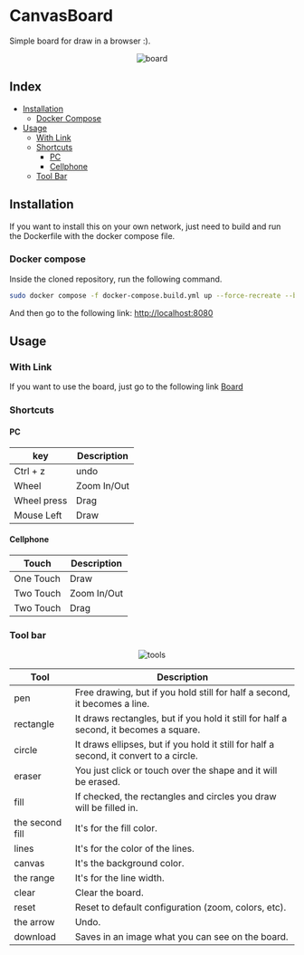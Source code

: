 # CanvasBoard

Simple board for draw in a browser :).

<p align="center" >
  <img href="https://github.com/zeroproject-0/canvasboard-ts/blob/main/docs/images/screenshot.png" alt="board" />
</p>

## Index

- [Installation](#installation)
  - [Docker Compose](#docker-compose)
- [Usage](#usage)
  - [With Link](#with-link)
  - [Shortcuts](#shortcuts)
    - [PC](#pc)
    - [Cellphone](#cellphone)
  - [Tool Bar](#tool-bar)

## Installation

If you want to install this on your own network, just need to build and run the Dockerfile with the docker compose file.

### Docker compose

Inside the cloned repository, run the following command.

```bash
sudo docker compose -f docker-compose.build.yml up --force-recreate --build --remove-orphans
```

And then go to the following link: [http://localhost:8080](http://localhost:8080)

## Usage

### With Link

If you want to use the board, just go to the following link [Board](https://board.zeroproject.dev/)

### Shortcuts

#### PC

| key            | Description        |
| -------------- | ------------------ |
| Ctrl + z       | undo               |
| Wheel          | Zoom In/Out        |
| Wheel press    | Drag               |
| Mouse Left     | Draw               |

#### Cellphone

| Touch          | Description           |
| -------------- | --------------------- |
| One Touch      | Draw                  |
| Two Touch      | Zoom In/Out           |
| Two Touch      | Drag                  |

### Tool bar

<p align="center" >
  <img href="https://github.com/zeroproject-0/canvasboard-ts/blob/main/docs/images/config.png" alt="tools" />
</p>

| Tool            | Description           |
| --------------- | --------------------- |
| pen             | Free drawing, but if you hold still for half a second, it becomes a line. |
| rectangle       | It draws rectangles, but if you hold it still for half a second, it becomes a square. |
| circle          | It draws ellipses, but if you hold it still for half a second, it convert to a circle. |
| eraser          | You just click or touch over the shape and it will be erased. |
| fill            | If checked, the rectangles and circles you draw will be filled in. |
| the second fill | It's for the fill color. |
| lines           | It's for the color of the lines. |
| canvas          | It's the background color. |
| the range       | It's for the line width. |
| clear           | Clear the board. |
| reset           | Reset to default configuration (zoom, colors, etc). |
| the arrow       | Undo. |
| download        | Saves in an image what you can see on the board. |
